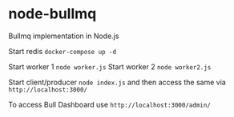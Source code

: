 # node-bullmq
Bullmq implementation in Node.js

Start redis `docker-compose up -d`

Start worker 1 `node worker.js`
Start worker 2 `node worker2.js`

Start client/producer `node index.js` and then access the same via `http://localhost:3000/`

To access Bull Dashboard use `http://localhost:3000/admin/`